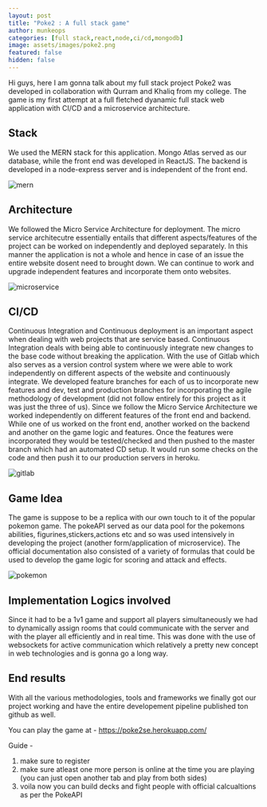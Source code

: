 ```yaml
---
layout: post
title: "Poke2 : A full stack game"
author: munkeops
categories: [full stack,react,node,ci/cd,mongodb]
image: assets/images/poke2.png
featured: false
hidden: false
---
```




Hi guys, here I am gonna talk about my full stack project Poke2 was developed in collaboration with Qurram and Khaliq from my college. The game is my first attempt at a full fletched dyanamic full stack web application with CI/CD and a microservice architecture. 

## Stack

We used the MERN stack for this application. Mongo Atlas served as our database, while the front end was developed in ReactJS. The backend is developed in a node-express server and is independent of the front end. 

![mern](https://res.cloudinary.com/teepublic/image/private/s---WWr4BZ4--/t_Preview/b_rgb:262c3a,c_lpad,f_jpg,h_630,q_90,w_1200/v1500169073/production/designs/1741229_1.jpg)

## Architecture

We followed the Micro Service Architecture for deployment. The micro service architecutre essentially entails that different aspects/features of the project can be worked on independently and deployed separately. In this manner the application is not a whole and hence in case of an issue the entire website dosent need to brought down. We can continue to work and upgrade independent features and incorporate them onto websites.

![microservice](https://realtimeapi.io/wp-content/uploads/2017/09/monolithic-vs-micro.png)

## CI/CD

Continuous Integration and Continuous deployment is an important aspect when dealing with web projects that are service based. Continuous Integration deals with being able to continuously integrate new changes to the base code without breaking the application. With the use of Gitlab which also serves as a version control system where we were able to work independently on different aspects of the website and continuously integrate. We developed feature branches for each of us to incorporate new features and dev, test and production branches for incorporating the agile methodology of development (did not follow entirely for this project as it was just the three of us). Since we follow the Micro Service Architecture we worked independently on different features of the front end and backend. While one of us worked on the front end, another worked on the backend and another on the game logic and features. Once the features were incorporated they would be tested/checked and then pushed to the master branch which had an automated CD setup. It would run some checks on the code and then push it to our production servers in heroku. 

![gitlab](https://i1.wp.com/opensourceforu.com/wp-content/uploads/2016/08/GitLab.jpg?resize=1300%2C680)

## Game Idea

The game is suppose to be a replica with our own touch to it of the popular pokemon game. The pokeAPI served as our data pool for the pokemons abilities, figurines,stickers,actions etc and so was used intensively in developing the project (another form/application of microservice). The official documentation also consisted of a variety of formulas that could be used to develop the game logic for scoring and attack and effects. 

![pokemon](https://external-content.duckduckgo.com/iu/?u=https%3A%2F%2Fgames-cdn.softpedia.com%2Fscreenshots%2FPokemon-Online-Battle-Simulator_6.jpg&f=1&nofb=1)

## Implementation Logics involved

Since it had to be a 1v1 game and support all players simultaneously we had to dynamically assign rooms that could communicate with the server and with the player all efficiently and in real time. This was done with the use of websockets for active communication which relatively a pretty new concept in web technologies and is gonna go a long way.

## End results

With all the various methodologies, tools and frameworks we finally got our project working and have the entire developement pipeline published ton github as well. 

You can play the game at - https://poke2se.herokuapp.com/

Guide -
1. make sure to register
2. make sure atleast one more person is online at the time you are playing (you can just open another tab and play from both sides)
3. voila now you can build decks and fight people with official calcualtions as per the PokeAPI



